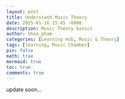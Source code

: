 ```yaml
---
layout: post
title: Understand Music Theory
date: 2025-01-16 15:45 -0800
description: Music Theory basics
author: khoa_pham
categories: [Learning Hub, Music & Theory]
tags: [learning, Music Chamber]
pin: false
math: true
mermaid: true
toc: true
comments: true
---
```


update soon...